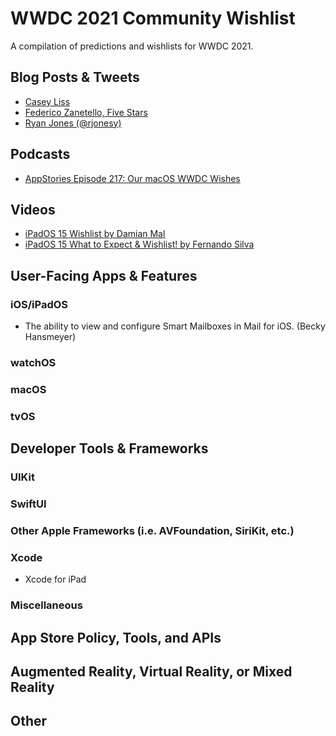 # WWDC 2021 Community Wishlist
A compilation of predictions and wishlists for WWDC 2021.

## Blog Posts & Tweets
- [Casey Liss](https://www.caseyliss.com/2021/5/11/wwdc-wishes)
- [Federico Zanetello, Five Stars](https://www.fivestars.blog/articles/wwdc21-wishlist/)
- [Ryan Jones (@rjonesy)](https://twitter.com/rjonesy/status/1391079898077437954)

## Podcasts
- [AppStories Episode 217: Our macOS WWDC Wishes](https://appstories.net/episodes/217/)

## Videos
- [iPadOS 15 Wishlist by Damian Mal](https://www.youtube.com/watch?v=eU28EhV66bI)
- [iPadOS 15 What to Expect & Wishlist! by Fernando Silva](https://www.youtube.com/watch?v=kW4S8pKM_jM&t=2s)

## User-Facing Apps & Features

### iOS/iPadOS
- The ability to view and configure Smart Mailboxes in Mail for iOS. (Becky Hansmeyer)

### watchOS

### macOS
 
### tvOS

## Developer Tools & Frameworks

### UIKit

### SwiftUI

### Other Apple Frameworks (i.e. AVFoundation, SiriKit, etc.)

### Xcode
- Xcode for iPad

### Miscellaneous

## App Store Policy, Tools, and APIs

## Augmented Reality, Virtual Reality, or Mixed Reality

## Other
